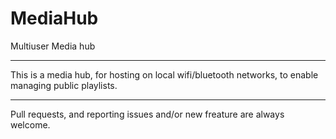 MediaHub
========

Multiuser Media hub

-----------------------------

This is a media hub, for hosting on local wifi/bluetooth networks, to enable managing public playlists.

---
Pull requests, and reporting issues and/or new freature are always welcome.
